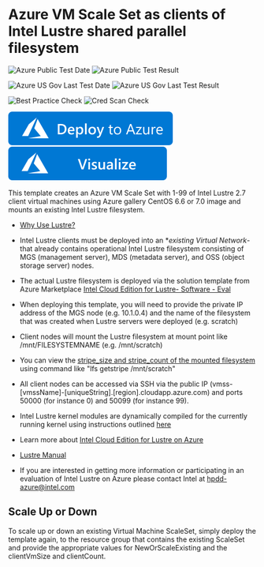 # Azure VM Scale Set as clients of Intel Lustre shared parallel filesystem

![Azure Public Test Date](https://azurequickstartsservice.blob.core.windows.net/badges/intel-lustre-clients-vmss-centos/PublicLastTestDate.svg)
![Azure Public Test Result](https://azurequickstartsservice.blob.core.windows.net/badges/intel-lustre-clients-vmss-centos/PublicDeployment.svg)

![Azure US Gov Last Test Date](https://azurequickstartsservice.blob.core.windows.net/badges/intel-lustre-clients-vmss-centos/FairfaxLastTestDate.svg)
![Azure US Gov Last Test Result](https://azurequickstartsservice.blob.core.windows.net/badges/intel-lustre-clients-vmss-centos/FairfaxDeployment.svg)

![Best Practice Check](https://azurequickstartsservice.blob.core.windows.net/badges/intel-lustre-clients-vmss-centos/BestPracticeResult.svg)
![Cred Scan Check](https://azurequickstartsservice.blob.core.windows.net/badges/intel-lustre-clients-vmss-centos/CredScanResult.svg)

[![Deploy To Azure](https://raw.githubusercontent.com/Azure/azure-quickstart-templates/master/1-CONTRIBUTION-GUIDE/images/deploytoazure.svg?sanitize=true)](https://portal.azure.com/#create/Microsoft.Template/uri/https%3A%2F%2Fraw.githubusercontent.com%2FAzure%2Fazure-quickstart-templates%2Fmaster%2Fintel-lustre-clients-vmss-centos%2Fazuredeploy.json)  [![Visualize](https://raw.githubusercontent.com/Azure/azure-quickstart-templates/master/1-CONTRIBUTION-GUIDE/images/visualizebutton.svg?sanitize=true)](http://armviz.io/#/?load=https%3A%2F%2Fraw.githubusercontent.com%2FAzure%2Fazure-quickstart-templates%2Fmaster%2Fintel-lustre-clients-vmss-centos%2Fazuredeploy.json)

This template creates an Azure VM Scale Set with 1-99 of Intel Lustre 2.7 client virtual machines using Azure gallery CentOS 6.6 or 7.0 image and mounts an existing Intel Lustre filesystem.

- [Why Use Lustre?](https://wiki.hpdd.intel.com/display/PUB/Why+Use+Lustre)

- Intel Lustre clients must be deployed into an **existing Virtual Network*- that already contains operational Intel Lustre filesystem consisting of MGS (management server), MDS (metadata server), and OSS (object storage server) nodes.

- The actual Lustre filesystem is deployed via the solution template from Azure Marketplace [Intel Cloud Edition for Lustre- Software - Eval](https://azure.microsoft.com/en-us/marketplace/partners/intel/)

- When deploying this template, you will need to provide the private IP address of the MGS node (e.g. 10.1.0.4) and the name of the filesystem that was created when Lustre servers were deployed (e.g. scratch)

- Client nodes will mount the Lustre filesystem at mount point like /mnt/FILESYSTEMNAME (e.g. /mnt/scratch)

- You can view the [stripe_size and stripe_count of the mounted filesystem](https://build.hpdd.intel.com/job/lustre-manual/lastSuccessfulBuild/artifact/lustre_manual.xhtml#idp5145472) using command like "lfs getstripe /mnt/scratch"

- All client nodes can be accessed via SSH via the public IP (vmss-[vmssName]-[uniqueString].[region].cloudapp.azure.com) and ports 50000 (for instance 0) and 50099 (for instance 99).

- Intel Lustre kernel modules are dynamically compiled for the currently running kernel using instructions outlined [here](https://wiki.hpdd.intel.com/display/PUB/Rebuilding+the+Lustre-client+rpms+for+a+new+kernel)

- Learn more about [Intel Cloud Edition for Lustre on Azure](https://wiki.hpdd.intel.com/display/PUB/Intel+Cloud+Edition+for+Lustre+on+Azure)

- [Lustre Manual](https://build.hpdd.intel.com/job/lustre-manual/lastSuccessfulBuild/artifact/lustre_manual.xhtml)

- If you are interested in getting more information or participating in an evaluation of Intel Lustre on Azure please contact Intel at [hpdd-azure@intel.com](mailto:hpdd-azure@intel.com?subject=Azure-Quick-Start-Templates)

## Scale Up or Down

To scale up or down an existing Virtual Machine ScaleSet, simply deploy the template again, to the resource group that contains the existing ScaleSet and provide the appropriate values for NewOrScaleExisting and the clientVmSize and clientCount.
